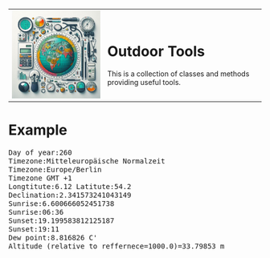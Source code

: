 <table>
 <tr>
  <td><img src="logoSmall.png" /></td>
  <td>
   <h1>Outdoor Tools</h1>
   This is a collection of classes and methods providing useful tools.</td>
 </tr>
</table>

   <h1>Example</h1>

<samp>
Day of year:260<br>
Timezone:Mitteleuropäische Normalzeit<br>
Timezone:Europe/Berlin<br>
Timezone GMT +1<br>
Longtitute:6.12   Latitute:54.2<br>
Declination:2.341573241043149<br>
Sunrise:6.600666052451738<br>
Sunrise:06:36<br>
Sunset:19.199583812125187<br>
Sunset:19:11<br>
Dew point:8.816826 C'<br>
Altitude (relative to reffernece=1000.0)=33.79853 m<br>
 </samp>
